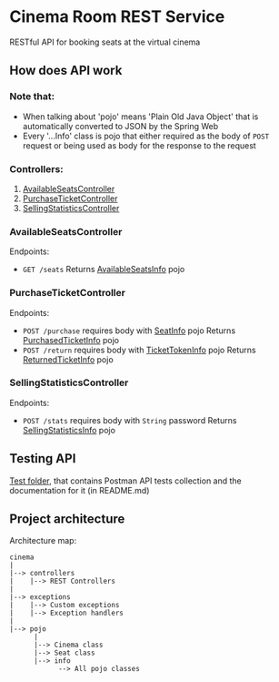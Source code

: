 # Cinema Room REST Service
RESTful API for booking seats at the virtual cinema

## How does API work
### Note that:
+ When talking about 'pojo' means 'Plain Old Java Object' that is automatically converted to JSON by the Spring Web
+ Every '...Info' class is pojo that either required as the body of `POST` request or being used as body for the response to the request

### Controllers:
1) [AvailableSeatsController](#AvailableSeatsController)
2) [PurchaseTicketController](#PurchaseTicketController)
3) [SellingStatisticsController](#SellingStatisticsController)

### AvailableSeatsController
Endpoints:
+ `GET /seats`
Returns [AvailableSeatsInfo](https://github.com/SmartOven/JetBrainsAcademy/blob/main/CinemaRoomRESTService/src/main/java/cinema/pojo/info/AvailableSeatsInfo.java) pojo

### PurchaseTicketController
Endpoints:
+ `POST /purchase` requires body with [SeatInfo](https://github.com/SmartOven/JetBrainsAcademy/blob/main/CinemaRoomRESTService/src/main/java/cinema/pojo/info/SeatInfo.java) pojo
Returns [PurchasedTicketInfo](https://github.com/SmartOven/JetBrainsAcademy/blob/main/CinemaRoomRESTService/src/main/java/cinema/pojo/info/PurchasedTicketInfo.java) pojo
+ `POST /return` requires body with [TicketTokenInfo](https://github.com/SmartOven/JetBrainsAcademy/blob/main/CinemaRoomRESTService/src/main/java/cinema/pojo/info/TicketTokenInfo.java) pojo
Returns [ReturnedTicketInfo](https://github.com/SmartOven/JetBrainsAcademy/blob/main/CinemaRoomRESTService/src/main/java/cinema/pojo/info/ReturnedTicketInfo.java) pojo

### SellingStatisticsController
Endpoints:
+ `POST /stats` requires body with `String` password
Returns [SellingStatisticsInfo](https://github.com/SmartOven/JetBrainsAcademy/blob/main/CinemaRoomRESTService/src/main/java/cinema/pojo/info/SellingStatisticsInfo.java) pojo

## Testing API
[Test folder](https://github.com/SmartOven/JetBrainsAcademy/tree/main/CinemaRoomRESTService/src/test), that contains Postman API tests collection and the documentation for it (in README.md)

## Project architecture
Architecture map:
```
cinema
|
|--> controllers
|    |--> REST Controllers
|
|--> exceptions
|    |--> Custom exceptions
|    |--> Exception handlers
|
|--> pojo
      |
      |--> Cinema class
      |--> Seat class
      |--> info
            --> All pojo classes 
```
